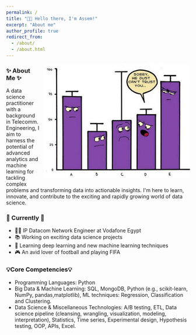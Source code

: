 ```yaml
---
permalink: /
title: "👋🏼 Hello there, I'm Assem!"
excerpt: "About me"
author_profile: true
redirect_from: 
  - /about/
  - /about.html
---
```


<div style="float: right; margin: 0px 0px 10px 10px;">
  <img src="/images/pot_img.jpg" alt="Illustration of combining vision and language modalities" width="400px">
</div>

### ✨ About Me ✨
A data science practitioner with a background in Telecomm. Engineering, I aim to harness the potential of advanced analytics and machine learning for tackling complex problems and transforming data into actionable insights. I'm here to learn, innovate, and contribute to the exciting and rapidly growing world of data science.

### 📌 Currently 📌
- 👨‍💻 IP Datacom Network Engineer at Vodafone Egypt
- 📚 Working on exciting data science projects
- 🤖 Learning deep learning and new machine learning techniques
- 🎮 An avid lover of football and playing FIFA


### 💡Core Competencies💡
- Programming Languages: Python
- Big Data & Machine Learning: SQL, MongoDB, Python (e.g., scikit-learn, NumPy, pandas,matplotlib),
ML techniques: Regression, Classification and Clustering.
- Data Science & Miscellaneous Technologies: A/B testing, ETL, Data science pipeline (cleansing, wrangling, visualization, 
modeling, interpretation), Statistics, Time series, Experimental design, Hypothesis testing, OOP, APIs, Excel.
